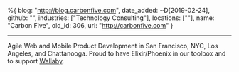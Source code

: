 %{
  blog: "http://blog.carbonfive.com",
  date_added: ~D[2019-02-24],
  github: "",
  industries: ["Technology Consulting"],
  locations: [""],
  name: "Carbon Five",
  old_id: 306,
  url: "http://carbonfive.com"
}

---

Agile Web and Mobile Product Development in San Francisco, NYC, Los Angeles, and Chattanooga. Proud to have Elixir/Phoenix in our toolbox and to support [Wallaby](https://github.com/keathley/wallaby).
